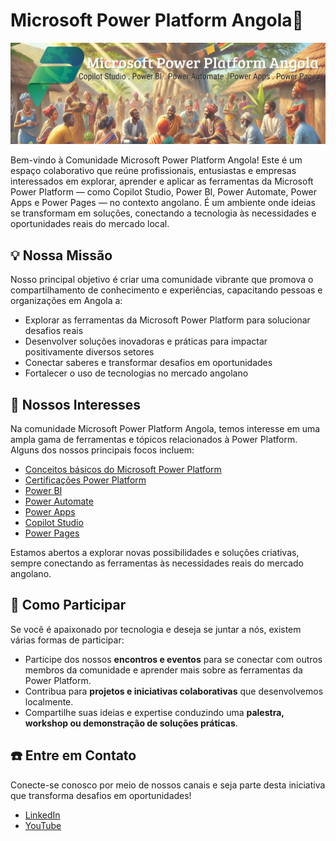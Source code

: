# Microsoft Power Platform Angola🚀
![Microsoft Power Platform Angola](https://github.com/PowerPlatformAngola/.github/blob/main/profile/Microsoft%20Power%20Platform%20Angola.png)

Bem-vindo à Comunidade Microsoft Power Platform Angola! Este é um espaço colaborativo que reúne profissionais, entusiastas e empresas interessados em explorar, aprender e aplicar as ferramentas da Microsoft Power Platform — como Copilot Studio, Power BI, Power Automate, Power Apps e Power Pages — no contexto angolano. É um ambiente onde ideias se transformam em soluções, conectando a tecnologia às necessidades e oportunidades reais do mercado local.

## 💡 Nossa Missão
Nosso principal objetivo é criar uma comunidade vibrante que promova o compartilhamento de conhecimento e experiências, capacitando pessoas e organizações em Angola a:

- Explorar as ferramentas da Microsoft Power Platform para solucionar desafios reais
- Desenvolver soluções inovadoras e práticas para impactar positivamente diversos setores
- Conectar saberes e transformar desafios em oportunidades
- Fortalecer o uso de tecnologias no mercado angolano

## 📣 Nossos Interesses
Na comunidade Microsoft Power Platform Angola, temos interesse em uma ampla gama de ferramentas e tópicos relacionados à Power Platform. Alguns dos nossos principais focos incluem:

- [Conceitos básicos do Microsoft Power Platform](https://learn.microsoft.com/pt-br/training/courses/pl-900t00)
- [Certificações Power Platform](https://query.prod.cms.rt.microsoft.com/cms/api/am/binary/RE2PjDI?wt.mc_id=studentamb_309830)
- [Power BI](https://learn.microsoft.com/en-us/training/modules/get-started-with-power-bi/)
- [Power Automate](https://learn.microsoft.com/en-us/training/modules/get-started-flows/)
- [Power Apps](https://learn.microsoft.com/pt-br/training/modules/introduction-power-apps/)
- [Copilot Studio](https://learn.microsoft.com/en-us/training/modules/describe-ai-authoring-experience-power-platform/)
- [Power Pages](https://learn.microsoft.com/en-us/training/modules/demonstrate-capabilities-power-pages/)

Estamos abertos a explorar novas possibilidades e soluções criativas, sempre conectando as ferramentas às necessidades reais do mercado angolano.

## 🤝 Como Participar
Se você é apaixonado por tecnologia e deseja se juntar a nós, existem várias formas de participar:

- Participe dos nossos **encontros e eventos** para se conectar com outros membros da comunidade e aprender mais sobre as ferramentas da Power Platform.
- Contribua para **projetos e iniciativas colaborativas** que desenvolvemos localmente.
- Compartilhe suas ideias e expertise conduzindo uma **palestra, workshop ou demonstração de soluções práticas**.

## ☎️ Entre em Contato
Conecte-se conosco por meio de nossos canais e seja parte desta iniciativa que transforma desafios em oportunidades!

- [LinkedIn](https://www.linkedin.com/company/power-platform-angola/)
- [YouTube]()
